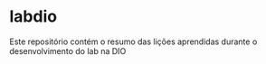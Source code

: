 # labdio
Este repositório contém o resumo das lições aprendidas durante o desenvolvimento do lab na DIO
